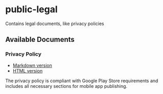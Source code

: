 # public-legal
Contains legal documents, like privacy policies

## Available Documents

### Privacy Policy
- [Markdown version](PRIVACY_POLICY.md)
- [HTML version](privacy-policy.html)

The privacy policy is compliant with Google Play Store requirements and includes all necessary sections for mobile app publishing.
